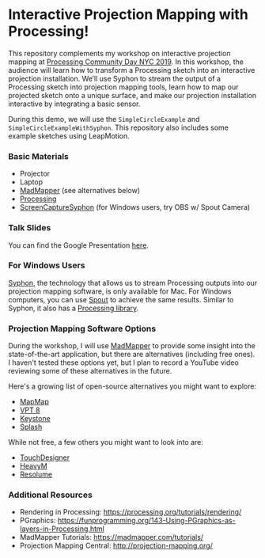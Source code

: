 # Interactive Projection Mapping with Processing!

This repository complements my workshop on interactive projection mapping at [Processing Community Day NYC 2019](http://processing.nyc/). In this workshop, the audience will learn how to transform a Processing sketch into an interactive projection installation. We’ll use Syphon to stream the output of a Processing sketch into projection mapping tools, learn how to map our projected sketch onto a unique surface, and make our projection installation interactive by integrating a basic sensor.

During this demo, we will use the `SimpleCircleExample` and `SimpleCircleExampleWithSyphon`. This repository also includes some example sketches using LeapMotion.

### Basic Materials
- Projector
- Laptop
- [MadMapper](https://madmapper.com/madmapper/) (see alternatives below)
- [Processing](https://processing.org/)
- [ScreenCaptureSyphon](http://techlife.sg/ScreenCaptureSyphon/) (for Windows users, try OBS w/ Spout Camera)

### Talk Slides
You can find the Google Presentation [here](https://docs.google.com/presentation/d/1GfVKDLk5o_yNBy4mst4nDapCcCRiyqyqsiHV5sRelnk/edit?usp=sharing).

### For Windows Users
[Syphon](http://syphon.v002.info/), the technology that allows us to stream Processing outputs into our projection mapping software, is only available for Mac. For Windows computers, you can use [Spout](http://spout.zeal.co/) to achieve the same results. Similar to Syphon, it also has a [Processing library](https://github.com/leadedge/SpoutProcessing).

### Projection Mapping Software Options
During the workshop, I will use [MadMapper](https://madmapper.com/madmapper/) to provide some insight into the state-of-the-art application, but there are alternatives (including free ones). I haven't tested these options yet, but I plan to record a YouTube video reviewing some of these alternatives in the future.

Here's a growing list of open-source alternatives you might want to explore:
- [MapMap](https://mapmapteam.github.io/)
- [VPT 8](https://hcgilje.wordpress.com/vpt/)
- [Keystone](https://fh-potsdam.github.io/doing-projection-mapping/processing-keystone/)
- [Splash](https://github.com/paperManu/splash)

While not free, a few others you might want to look into are:
- [TouchDesigner](https://www.derivative.ca)
- [HeavyM](https://heavym.net/en/)
- [Resolume](https://resolume.com/)

### Additional Resources
- Rendering in Processing: https://processing.org/tutorials/rendering/
- PGraphics: https://funprogramming.org/143-Using-PGraphics-as-layers-in-Processing.html
- MadMapper Tutorials: https://madmapper.com/tutorials/
- Projection Mapping Central: http://projection-mapping.org/
